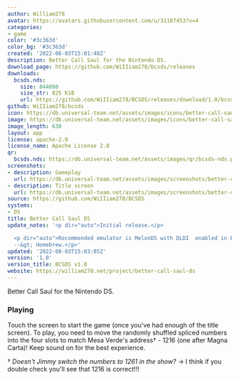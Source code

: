 ```yaml
---
author: William278
avatar: https://avatars.githubusercontent.com/u/31187453?v=4
categories:
- game
color: '#3c363d'
color_bg: '#3c363d'
created: '2022-08-03T15:01:48Z'
description: Better Call Saul for the Nintendo DS.
download_page: https://github.com/WiIIiam278/bcsds/releases
downloads:
  bcsds.nds:
    size: 844800
    size_str: 825 KiB
    url: https://github.com/WiIIiam278/BCSDS/releases/download/1.0/bcsds.nds
github: WiIIiam278/bcsds
icon: https://db.universal-team.net/assets/images/icons/better-call-saul-ds.png
image: https://db.universal-team.net/assets/images/icons/better-call-saul-ds.png
image_length: 630
layout: app
license: apache-2.0
license_name: Apache License 2.0
qr:
  bcsds.nds: https://db.universal-team.net/assets/images/qr/bcsds-nds.png
screenshots:
- description: Gameplay
  url: https://db.universal-team.net/assets/images/screenshots/better-call-saul-ds/gameplay.png
- description: Title screen
  url: https://db.universal-team.net/assets/images/screenshots/better-call-saul-ds/title-screen.png
source: https://github.com/WiIIiam278/BCSDS
systems:
- DS
title: Better Call Saul DS
update_notes: '<p dir="auto">Initial release.</p>

  <p dir="auto">Recommended emulator is MelonDS with DLDI  enabled in Emulation Settings
  --&gt; Homebrew.</p>'
updated: '2022-08-03T15:03:05Z'
version: '1.0'
version_title: BCSDS v1.0
website: https://william278.net/project/better-call-saul-ds
---
```

Better Call Saul for the Nintendo DS.

### Playing
Touch the screen to start the game (once you've had enough of the title screen). To play, you need to move the randomly shuffled spliced numbers into the four slots to match Mesa Verde's address&dagger; - 1216 (one after Magna Carta)! Keep sound on for the best experience.

&dagger; *Doesn't Jimmy switch the numbers to 1261 in the show?* → I think if you double check you'll see that 1216 is correct!!!